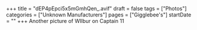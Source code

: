 +++
title = "dEP4pEpci5x5mGmhQen_.avif"
draft = false
tags = ["Photos"]
categories = ["Unknown Manufacturers"]
pages = ["Gigglebee's"]
startDate = ""
+++
Another picture of WIlbur on Captain 11
